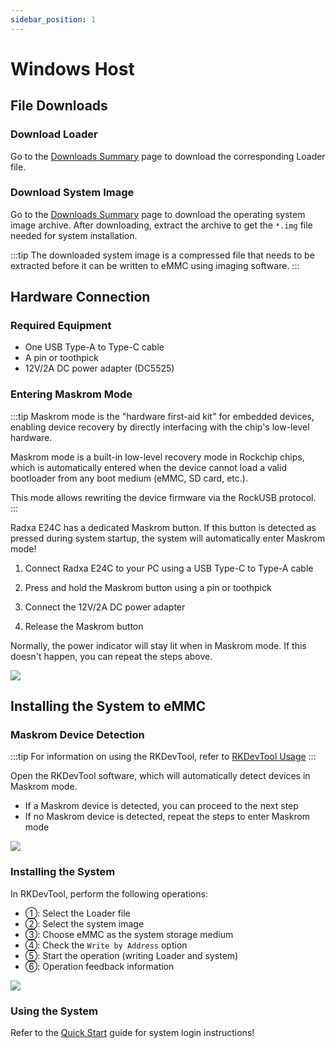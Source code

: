 ```yaml
---
sidebar_position: 1
---
```


# Windows Host

## File Downloads

### Download Loader

Go to the [Downloads Summary](../../../download) page to download the corresponding Loader file.

### Download System Image

Go to the [Downloads Summary](../../../download) page to download the operating system image archive. After downloading, extract the archive to get the `*.img` file needed for system installation.

:::tip
The downloaded system image is a compressed file that needs to be extracted before it can be written to eMMC using imaging software.
:::

## Hardware Connection

### Required Equipment

- One USB Type-A to Type-C cable
- A pin or toothpick
- 12V/2A DC power adapter (DC5525)

### Entering Maskrom Mode

:::tip
Maskrom mode is the "hardware first-aid kit" for embedded devices, enabling device recovery by directly interfacing with the chip's low-level hardware.

Maskrom mode is a built-in low-level recovery mode in Rockchip chips, which is automatically entered when the device cannot load a valid bootloader from any boot medium (eMMC, SD card, etc.).

This mode allows rewriting the device firmware via the RockUSB protocol.
:::

Radxa E24C has a dedicated Maskrom button. If this button is detected as pressed during system startup, the system will automatically enter Maskrom mode!

1. Connect Radxa E24C to your PC using a USB Type-C to Type-A cable

2. Press and hold the Maskrom button using a pin or toothpick

3. Connect the 12V/2A DC power adapter

4. Release the Maskrom button

Normally, the power indicator will stay lit when in Maskrom mode. If this doesn't happen, you can repeat the steps above.

<div style={{textAlign: 'left'}}>
  <img src="/img/e/e24c/e24c-maskrom.webp" style={{width: '80%', maxWidth: '700'}} />
</div>

## Installing the System to eMMC

### Maskrom Device Detection

:::tip
For information on using the RKDevTool, refer to [RKDevTool Usage](./rkdevtool)
:::

Open the RKDevTool software, which will automatically detect devices in Maskrom mode.

- If a Maskrom device is detected, you can proceed to the next step
- If no Maskrom device is detected, repeat the steps to enter Maskrom mode

<div style={{textAlign: 'left'}}>
  <img src="/img/e/e24c/emmc-rkdevtool-06.webp" style={{width: '100%', maxWidth: '700'}} />
</div>

### Installing the System

In RKDevTool, perform the following operations:

- ①: Select the Loader file
- ②: Select the system image
- ③: Choose eMMC as the system storage medium
- ④: Check the `Write by Address` option
- ⑤: Start the operation (writing Loader and system)
- ⑥: Operation feedback information

<div style={{textAlign: 'left'}}>
  <img src="/img/e/e24c/emmc-rkdevtool-07.webp" style={{width: '100%', maxWidth: '700'}} />
</div>

### Using the System

Refer to the [Quick Start](../../introduction) guide for system login instructions!
